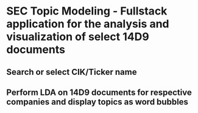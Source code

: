 # SEC Topic Modeling - Fullstack application for the analysis and visualization of select 14D9 documents

## Search or select CIK/Ticker name

## Perform LDA on 14D9 documents for respective companies and display topics as word bubbles



